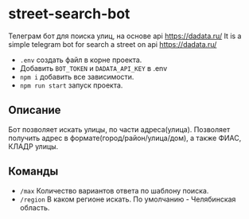 # street-search-bot

Телеграм бот для поиска улиц, на основе api https://dadata.ru/
It is a simple telegram bot for search a street on api https://dadata.ru/

- `.env` создать файл в корне проекта.
- Добавить `BOT_TOKEN` и `DADATA_API_KEY` в .env
- `npm i` добавить все зависимости.
- `npm run start` запуск проекта.

## Описание

Бот позволяет искать улицы, по части адреса(улица). Позволяет получить адрес в формате(город/район/улица/дом), а также ФИАС, КЛАДР улицы.

## Команды

- `/max` Количество вариантов ответа по шаблону поиска.
- `/region` В каком регионе искать. По умолчанию - Челябинская область.
